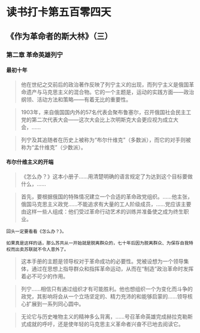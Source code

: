 # 读书打卡第五百零四天
## 《作为革命者的斯大林》（三）
### 第二章 革命英雄列宁
#### 最初十年

> 他在世纪之交前后的政治著作反映了列宁主义的出现，而列宁主义是俄国革命遗产与马克思主义的混合物。它的一个主题是，运动的实践方面——政治纲领、活动方法和策略——有着无比的重要性。

> 1903年，来自俄国国内外的57名代表会聚布鲁塞尔，召开俄国社会民主工党的第二次代表大会——这次大会比上次明斯克大会更应视为成立大会，……

> 列宁及其追随者在历史上被称为“布尔什维克”（多数派），而它的对手则被称为“孟什维克”（少数派）。

#### 布尔什维主义的开端

> 《怎么办？》这本小册子……用清楚明确的语言规定了为达到这个目标要做什么，……

> 首先，要根据俄国的特殊情况建立一个合适的革命政党组织。……他主张，俄国马克思主义政党……不能追求有大量的工人阶级成员，……党应该主要由这样一些人组成：他们受过革命行动艺术的训练并准备使之成为终生职业。
```
回头一定要看看《怎么办？》。

如果真是这样的话，那么苏共从一开始就是脱离群众的，七十年后因为脱离群众、为保存自我特权而出卖苏联就不令人意外了。
```
> 这本手册的主题是领导权对于革命成功的必要性。党被设想为一个领导集体，通过在思想上指导群众和指挥革命运动，从而在“制造”政治革命时发挥着必不可少的作用。

> 列宁……相信只有通过组织才有可能胜利。他也想组织一个为变化而斗争的政党，其影响将会从一个立场坚定的、精力充沛的和能够启蒙的……领导核心扩展到一系列同心圆中。

> 无论它与历史唯物主义的精神多么背离，……号召革命英雄完成赫拉克勒斯式成就的呼吁，还是使年轻的马克思主义革命者兴奋不已地去阅读它。